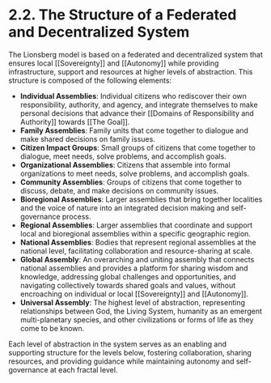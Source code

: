 # 2.2. The Structure of a Federated and Decentralized System

The Lionsberg model is based on a federated and decentralized system that ensures local [[Sovereignty]] and [[Autonomy]] while providing infrastructure, support and resources at higher levels of abstraction. This structure is composed of the following elements:

-   **Individual Assemblies**: Individual citizens who rediscover their own responsibility, authority, and agency, and integrate themselves to make personal decisions that advance their [[Domains of Responsibility and Authority]] towards [[The Goal]].  
-   **Family Assemblies**: Family units that come together to dialogue and make shared decisions on family issues. 
-   **Citizen Impact Groups**: Small groups of citizens that come together to dialogue, meet needs, solve problems, and accomplish goals.  
-   **Organizational Assemblies**: Citizens that assemble into formal organizations to meet needs, solve problems, and accomplish goals. 
-   **Community Assemblies**: Groups of citizens that come together to discuss, debate, and make decisions on community issues.
-   **Bioregional Assemblies**: Larger assemblies that bring together localities and the voice of nature into an integrated decision making and self-governance process. 
-   **Regional Assemblies**: Larger assemblies that coordinate and support local and bioregional assemblies within a specific geographic region.
-   **National Assemblies**: Bodies that represent regional assemblies at the national level, facilitating collaboration and resource-sharing at scale.
-   **Global Assembly**: An overarching and uniting assembly that connects national assemblies and provides a platform for sharing wisdom and knowledge, addressing global challenges and opportunities, and navigating collectively towards shared goals and values, without encroaching on individual or local [[Sovereignty]] and [[Autonomy]].
-  **Universal Assembly**: The highest level of abstraction, representing relationships between God, the Living System, humanity as an emergent multi-planetary species, and other civilizations or forms of life as they come to be known. 

Each level of abstraction in the system serves as an enabling and supporting structure for the levels below, fostering collaboration, sharing resources, and providing guidance while maintaining autonomy and self-governance at each fractal level. 